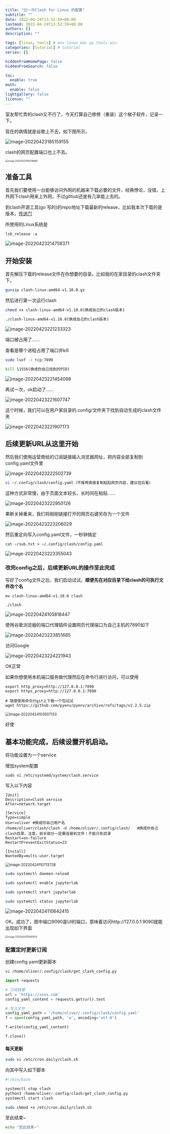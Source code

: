 ```yaml
---
title: "记一次Clash for Linux 的配置"
subtitle: ""
date: 2022-04-24T13:52:59+08:00
lastmod: 2022-04-24T13:52:59+08:00
authors: []
description: ""

tags: [linux, tools] # env linux mac py tools win
categories: [tutorial] # tutorial
series: []

hiddenFromHomePage: false
hiddenFromSearch: false

toc:
  enable: true
math:
  enable: false
lightgallery: false
license: ""
---
```


室友帮忙弄的clash又不行了，今天打算自己修修（重装）这个梯子软件，记录一下。

现在的病情就是谷歌上不去，如下图所示。

![image-20220423185159155](MD_img/image-20220423185159155.png)

clash的网页配置端口也上不去。

<img src="MD_img/image-20220423185318890.png" alt="image-20220423185318890" style="zoom: 50%;" />

## 准备工具

首先我们要使用一台能够访问外网的机器来下载必要的文件，经典悖论，没错，上外网下clash用来上外网，不过github还是有几率能上去的。

到clash开源工具(go 写的)的repo地址下载最新的release，比如我本次下载的是版本。[传送门](https://github.com/Dreamacro/clash)

所使用的Linux系统是

```
lsb_release -a
```

![image-20220423214758371](MD_img/image-20220423214758371.png)

## 开始安装

首先解压下载的release文件在你想要的目录。比如我的在家目录的clash文件夹下。

```bash
gunzip clash-linux-amd64-v1.10.0.gz
```

然后进行第一次运行clash

```bash
chmod +x clash-linux-amd64-v1.10.0(换成自己的clash版本)
```

```bash
./clash-linux-amd64-v1.10.0(换成自己的clash版本)
```



![image-20220423221233323](MD_img/image-20220423221233323.png)

端口被占用了……

查看是哪个进程占用了端口并kill

```bash
sudo lsof -i tcp:7890
```

```bash
kill 11556(换成你自己找到的PID)
```

![image-20220423221454098](MD_img/image-20220423221454098.png)

再试一次，ok启动了……

![image-20220423221607747](MD_img/image-20220423221607747.png)

这个时候，我们可以在用户家目录的.config/文件夹下找到自动生成的clash文件夹

![image-20220423221907173](MD_img/image-20220423221907173.png)

## 后续更新URL从这里开始

然后我们使用运营商给的订阅链接输入浏览器网址，把内容全部复制到config.yaml文件里

![image-20220423222502739](MD_img/image-20220423222502739.png)

```bash
vi ~/.config/clash/config.yaml（不推荐直接复制粘贴网页内容，建议往后看）
```

这种方式非常慢，由于页面文本较长，长时间在粘贴……

![image-20220423222950126](MD_img/image-20220423222950126.png)

果断关掉重来，我们将刚刚链接打开的网页右键另存为一个文件

![image-20220423223206029](MD_img/image-20220423223206029.png)

然后重定向写入config.yaml文件，一秒钟搞定

```
cat ~/sub.txt > ~/.config/clash/config.yaml
```

![image-20220423223355043](MD_img/image-20220423223355043.png)

### 改完config之后，后续更新URL的操作至此完成

写好了config文件之后，我们启动试试。**顺便先在对应目录下给clash的可执行文件改个名**

```
mv clash-linux-amd64-v1.10.0 clash

./clash
```



![image-20220424105818447](MD_img/image-20220424105818447.png)

使用谷歌浏览器的端口代理插件设置网页代理端口为自己主机的7890如下

![image-20220423223851685](MD_img/image-20220423223851685.png)



访问Google

![image-20220423224221943](MD_img/image-20220423224221943.png)

OK正常

如果你想使用本机端口服务做代理然后在命令行进行访问，可以使用

```
export http_proxy=http://127.0.0.1:7890
export https_proxy=http://127.0.0.1:7890
```

```ba
# 随便使用命令行git上下载一个包试试
wget https://github.com/pyenv/pyenv/archive/refs/tags/v2.2.5.zip
```



<img src="MD_img/image-20220424103507133.png" alt="image-20220424103507133" style="zoom:80%;" />

好使

## 基本功能完成，后续设置开机启动。

将功能设置为一个service

增加system配置

```ba
sudo vi /etc/systemd/system/clash.service

```

写入以下内容

```ba
[Unit]
Description=Clash service
After=network.target

[Service]
Type=simple
User=oliver #换成你自己用户名
/home/oliver/clash/clash -d /home/oliver/.config/clash/   #换成你自己clash目录，注意，前半部分一定要连接到文件！不能只到目录
Restart=on-failure
RestartPreventExitStatus=23

[Install]
WantedBy=multi-user.target
```

<img src="MD_img/image-20220424110713728.png" alt="image-20220424110713728" style="zoom:80%;" />

```bash
sudo systemctl daemon-reload
```

```bash
sudo systemctl enable jupyterlab
```

```bash
sudo systemctl start jupyterlab
```

```bash
sudo systemctl status jupyterlab
```



![image-20220424110642415](MD_img/image-20220424110642415.png)

OK，成功了，图中端口9090是UI的端口，意味着访问http://127.0.0.1:9090就能出现如下界面

<img src="MD_img/image-20220424110950514.png" alt="image-20220424110950514" style="zoom:50%;" />

### 配置定时更新订阅

创建config.yaml更新脚本

```bash
vi /home/oliver/.config/clash/get_clash_config.py
```

```python
import requests

# 订阅链接
url = 'https://xxxx.com'
config_yaml_content = requests.get(url).text

# 写入文件
config_yaml_path = '/home/oliver/.config/clash/config.yaml'
f = open(config_yaml_path, 'w', encoding='utf-8')

f.write(config_yaml_content)

f.close()
```



#### 每天更新

```bash
sudo vi /etc/cron.daily/clash.sh
```

向其中写入如下脚本

```python
#!/bin/bash

systemctl stop clash
python3 /home/oliver/.config/clash/get_clash_config.py
systemctl start clash

```

```bash
sudo chmod +x /etc/cron.daily/clash.sh
```



至此结束~

```bash
echo "至此结束~"
```





